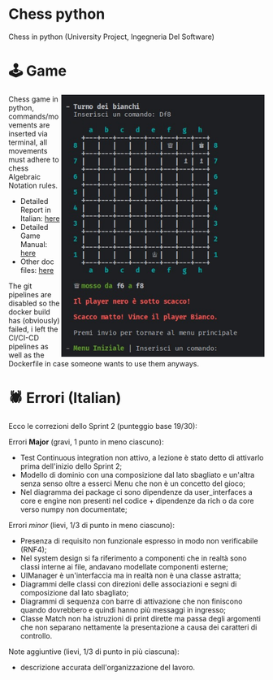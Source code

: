 # Chess python
Chess in python (University Project, Ingegneria Del Software)

# 🕹 Game

<img align="right" src="docs/img/scacchi_win.jpg" width=400>

Chess game in python, commands/movements are inserted via terminal, all movements must adhere to chess Algebraic Notation rules.

- Detailed Report in Italian: [here](https://github.com/Hue-Jhan/Chess-python/blob/main/docs/Report.md)
- Detailed Game Manual: [here](https://github.com/Hue-Jhan/Chess-python/blob/main/docs/Manuale.md)
- Other doc files: [here](https://github.com/Hue-Jhan/Chess-python/tree/main/docs)

The git pipelines are disabled so the docker build has (obviously) failed, i left the CI/CI-CD pipelines as well as the Dockerfile in case someone wants to use them anyways.

# 🕷 Errori (Italian) 

Ecco le correzioni dello Sprint 2 (punteggio base 19/30):

Errori **Major** (gravi, 1 punto in meno ciascuno):
- Test Continuous integration non attivo, a lezione è stato detto di attivarlo prima dell'inizio dello Sprint 2;
- Modello di dominio con una composizione dal lato sbagliato e un'altra senza senso oltre a esserci Menu che non è un concetto del gioco;
- Nel diagramma dei package ci sono dipendenze da user_interfaces a core e engine non presenti nel codice +  dipendenze da rich o da core verso numpy non documentate;

Errori *minor* (lievi, 1/3 di punto in meno ciascuno):
- Presenza di requisito non funzionale espresso in modo non verificabile (RNF4);
- Nel system design si fa riferimento a componenti che in realtà sono classi interne ai file, andavano modellate componenti esterne;
- UIManager è un'interfaccia ma in realtà non è una classe astratta;
- Diagrammi delle classi con direzioni delle associazioni e segni di composizione dal lato sbagliato;
- Diagrammi di sequenza con barre di attivazione che non finiscono quando dovrebbero e quindi hanno più messaggi in ingresso;
- Classe Match non ha istruzioni di print dirette ma passa degli argomenti che non separano nettamente la presentazione a causa dei caratteri di controllo.

Note aggiuntive (lievi, 1/3 di punto in più ciascuna):
- descrizione accurata dell'organizzazione del lavoro.

  
